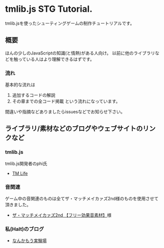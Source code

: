 # tmlib.js STG Tutorial.
tmlib.jsを使ったシューティングゲームの制作チュートリアルです。

## 概要
ほんの少しのJavaScriptの知識(と情熱)がある人向け。
以前に他のライブラリなどを触っている人はより理解できるはずです。

### 流れ
基本的な流れは
1. 追加するコードの解説
2. その章までの全コード掲載
という流れになっています。

間違いや指摘などありましたらissuesなどでお知らせ下さい。


## ライブラリ/素材などのブログやウェブサイトのリンクなど
### tmlib.js
tmlib.js開発者のphi氏
- [TM Life](http://bit.ly/MsWNlN)

### 音関連
ゲーム中の音関連のものは全てザ・マッチメイカァズ2nd様のものを使用させて頂きました。
- [ザ・マッチメイカァズ2nd 【フリー効果音素材】](http://osabisi.sakura.ne.jp/m2/)様

### 私(Halt)のブログ
- [なんかもう実験場](http://bit.ly/MsWGXg)